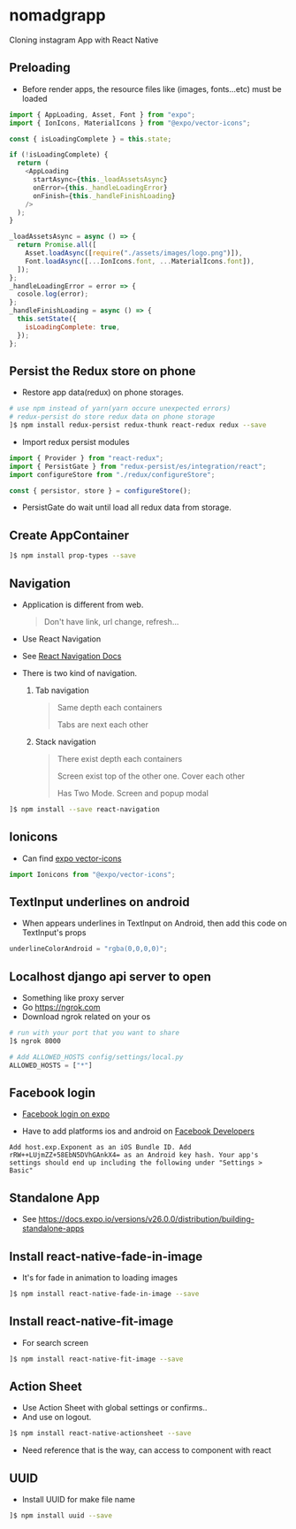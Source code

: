 # nomadgrapp

Cloning instagram App with React Native

## Preloading

* Before render apps, the resource files like (images, fonts...etc) must be loaded

```js
import { AppLoading, Asset, Font } from "expo";
import { IonIcons, MaterialIcons } from "@expo/vector-icons";

const { isLoadingComplete } = this.state;

if (!isLoadingComplete) {
  return (
    <AppLoading
      startAsync={this._loadAssetsAsync}
      onError={this._handleLoadingError}
      onFinish={this._handleFinishLoading}
    />
  );
}

_loadAssetsAsync = async () => {
  return Promise.all([
    Asset.loadAsync([require("./assets/images/logo.png")]),
    Font.loadAsync([...IonIcons.font, ...MaterialIcons.font]),
  ]);
};
_handleLoadingError = error => {
  cosole.log(error);
};
_handleFinishLoading = async () => {
  this.setState({
    isLoadingComplete: true,
  });
};
```

## Persist the Redux store on phone

* Restore app data(redux) on phone storages.

```bash
# use npm instead of yarn(yarn occure unexpected errors)
# redux-persist do store redux data on phone storage
]$ npm install redux-persist redux-thunk react-redux redux --save
```

* Import redux persist modules

```js
import { Provider } from "react-redux";
import { PersistGate } from "redux-persist/es/integration/react";
import configureStore from "./redux/configureStore";

const { persistor, store } = configureStore();
```

* PersistGate do wait until load all redux data from storage.

## Create AppContainer

```bash
]$ npm install prop-types --save
```

## Navigation

* Application is different from web.
  > Don't have link, url change, refresh...
* Use React Navigation
* See [React Navigation Docs](https://reactnavigation.org/docs/getting-started.html)

* There is two kind of navigation.
  1.  Tab navigation
      > Same depth each containers
      >
      > Tabs are next each other
  2.  Stack navigation
      > There exist depth each containers
      >
      > Screen exist top of the other one. Cover each other
      >
      > Has Two Mode. Screen and popup modal

```bash
]$ npm install --save react-navigation
```

## Ionicons

* Can find [expo vector-icons](https://expo.github.io/vector-icons/)

```js
import Ionicons from "@expo/vector-icons";
```

## TextInput underlines on android

* When appears underlines in TextInput on Android, then add this code on TextInput's props

```js
underlineColorAndroid = "rgba(0,0,0,0)";
```

## Localhost django api server to open

* Something like proxy server
* Go https://ngrok.com
* Download ngrok related on your os

```bash
# run with your port that you want to share
]$ ngrok 8000
```

```python
# Add ALLOWED_HOSTS config/settings/local.py
ALLOWED_HOSTS = ["*"]
```

## Facebook login

* [Facebook login on expo](https://docs.expo.io/versions/latest/sdk/facebook.html)

* Have to add platforms ios and android on [Facebook Developers](https://developers.facebook.com/)

```
Add host.exp.Exponent as an iOS Bundle ID. Add rRW++LUjmZZ+58EbN5DVhGAnkX4= as an Android key hash. Your app's settings should end up including the following under "Settings > Basic"
```

## Standalone App

* See https://docs.expo.io/versions/v26.0.0/distribution/building-standalone-apps

## Install react-native-fade-in-image

* It's for fade in animation to loading images

```bash
]$ npm install react-native-fade-in-image --save
```

## Install react-native-fit-image

* For search screen

```bash
]$ npm install react-native-fit-image --save
```

## Action Sheet

* Use Action Sheet with global settings or confirms..
* And use on logout.

```bash
]$ npm install react-native-actionsheet --save
```

* Need reference that is the way, can access to component with react

## UUID

* Install UUID for make file name

```bash
]$ npm install uuid --save
```
